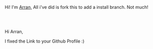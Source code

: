 Hi!
I'm [Arran,](github.com/epicinver)
All i've did is fork this to add a install branch.
Not much!

<br>
<br>

Hi Arran,

I fixed the Link to your Github Profile :)
